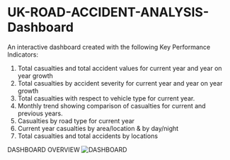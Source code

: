 # UK-ROAD-ACCIDENT-ANALYSIS-Dashboard

An interactive dashboard created with the following Key Performance Indicators:

1)	Total casualties and total accident values for current year and year on year growth
2)	Total casualties by accident severity for current year and year on year growth
3)	Total casualties with respect to vehicle type for current year.
4)	Monthly trend showing comparison of casualties for current and previous years.
5)	Casualties by road type for current year
6)	Current year casualties by area/location & by day/night
7)	Total casualties and total accidents by locations

DASHBOARD OVERVIEW 
![DASHBOARD](https://github.com/Ethann93/UK-ROAD-ACCIDENT-ANALYSIS-Dashboard-/assets/133777296/f17fb5ad-a4a1-4a9d-a4e1-5cb8df3c5be8)
